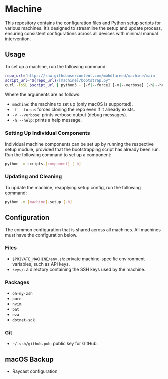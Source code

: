# Machine

This repository contains the configuration files and Python setup scripts for
various machines. It’s designed to streamline the setup and update process,
ensuring consistent configurations across all devices with minimal manual
intervention.

## Usage

To set up a machine, run the following command:

```sh
repo_url='https://raw.githubusercontent.com/mohdfareed/machine/main'
script_url="${repo_url}/[machine]/bootstrap.py"
curl -fsSL $script_url | python3 - [-f|--force] [-v|--verbose] [-h|--help]
```

Where the arguments are as follows:

- `machine`: the machine to set up (only macOS is supported).
- `-f|--force`: forces cloning the repo even if it already exists.
- `-v|--verbose`: prints verbose output (debug messages).
- `-h|--help`: prints a help message.

### Setting Up Individual Components

Individual machine components can be set up by running the respective setup
module, provided that the bootstrapping script has already been run. Run the
following command to set up a component:

```sh
python -m scripts.[component] [-h]
```

### Updating and Cleaning

To update the machine, reapplying setup config, run the following command:

```sh
python -m [machine].setup [-h]
```

## Configuration

The common configuration that is shared across all machines. All machines must
have the configuration below.

### Files

- `$PRIVATE_MACHINE/env.sh`: private machine-specific environment variables,
  such as API keys.
- `keys/`: a directory containing the SSH keys used by the machine.

### Packages

- `oh-my-zsh`
- `pure`
- `nvim`
- `bat`
- `eza`
- `dotnet-sdk`

### Git

- `~/.ssh/github.pub`: public key for GitHub.

## macOS Backup

- Raycast configuration
